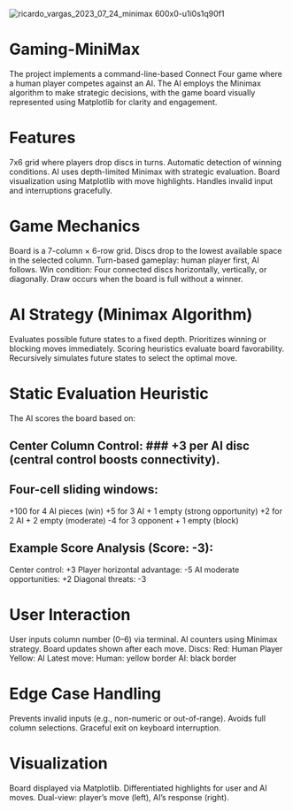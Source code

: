 ![ricardo_vargas_2023_07_24_minimax 600x0-u1i0s1q90f1](https://github.com/user-attachments/assets/cea20b2d-55b4-4097-869e-5262c919b1fd)

# Gaming-MiniMax
The project implements a command-line-based Connect Four game where a human player competes against an AI. The AI employs the Minimax algorithm to make strategic decisions, with the game board visually represented using Matplotlib for clarity and engagement.

# Features
7x6 grid where players drop discs in turns.
Automatic detection of winning conditions.
AI uses depth-limited Minimax with strategic evaluation.
Board visualization using Matplotlib with move highlights.
Handles invalid input and interruptions gracefully.

# Game Mechanics
Board is a 7-column × 6-row grid.
Discs drop to the lowest available space in the selected column.
Turn-based gameplay: human player first, AI follows.
Win condition: Four connected discs horizontally, vertically, or diagonally.
Draw occurs when the board is full without a winner.

# AI Strategy (Minimax Algorithm)
Evaluates possible future states to a fixed depth.
Prioritizes winning or blocking moves immediately.
Scoring heuristics evaluate board favorability.
Recursively simulates future states to select the optimal move.

# Static Evaluation Heuristic
The AI scores the board based on:
## Center Column Control: ### +3 per AI disc (central control boosts connectivity).
## Four-cell sliding windows:
+100 for 4 AI pieces (win)
+5 for 3 AI + 1 empty (strong opportunity)
+2 for 2 AI + 2 empty (moderate)
-4 for 3 opponent + 1 empty (block)
## Example Score Analysis (Score: -3):
Center control: +3
Player horizontal advantage: -5
AI moderate opportunities: +2
Diagonal threats: -3

# User Interaction
User inputs column number (0–6) via terminal.
AI counters using Minimax strategy.
Board updates shown after each move.
Discs:
    Red: Human Player
    Yellow: AI
Latest move:
    Human: yellow border
    AI: black border

# Edge Case Handling
Prevents invalid inputs (e.g., non-numeric or out-of-range).
Avoids full column selections.
Graceful exit on keyboard interruption.

# Visualization
Board displayed via Matplotlib.
Differentiated highlights for user and AI moves.
Dual-view: player’s move (left), AI’s response (right).
